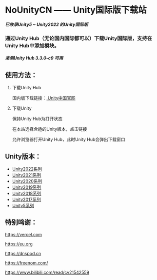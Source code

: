 # NoUnityCN —— Unity国际版下载站

***已收录Unity5 ~ Unity2022 的Unity国际版***

### 通过Unity Hub（无论国内国际都可以）下载Unity国际版，支持在Unity Hub中添加模块。

##### 亲测Unity Hub 3.3.0-c9 可用



## 使用方法：

1. 下载Unity Hub

   国内版下载链接：[ Unity中国官网](https://unity.cn/releases)

2. 下载Unity

   保持Unity Hub为打开状态

   在本站选择合适的Unity版本，点击链接

   允许浏览器打开Unity Hub，此时Unity Hub会弹出下载窗口

## Unity版本：

- [Unity2022系列](./Unity2022)
- [Unity2021系列](./Unity2021)
- [Unity2020系列](./Unity2020)
- [Unity2019系列](./Unity2019)
- [Unity2018系列](./Unity2018)
- [Unity2017系列](./Unity2017)
- [Unity5系列](./Unity5)

## 特别鸣谢：

https://vercel.com

https://eu.org

https://dnspod.cn

https://freenom.com/

https://www.bilibili.com/read/cv21542559